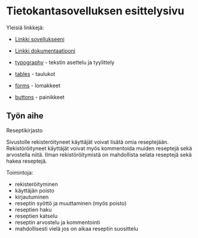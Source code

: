 # Tietokantasovelluksen esittelysivu

Yleisiä linkkejä:

* [Linkki sovellukseeni](http://airta.users.cs.helsinki.fi/tsoha/)
* [Linkki dokumentaatiooni](doc/dokumentaatio.pdf)

* [typography](http://getbootstrap.com/css/#type) - tekstin asettelu ja tyylittely
* [tables](http://getbootstrap.com/css/#tables) - taulukot
* [forms](http://getbootstrap.com/css/#forms) - lomakkeet
* [buttons](http://getbootstrap.com/css/#buttons) - painikkeet


## Työn aihe

Reseptikirjasto

Sivustolle rekisteröityneet käyttäjät voivat lisätä omia reseptejään. Rekistöröityneet käyttäjät voivat myös kommentoida muiden reseptejä sekä arvostella niitä. Ilman rekistöröitymistä on mahdollista selata reseptejä sekä hakea reseptejä.

Toimintoja:
* rekisteröityminen
* käyttäjän poisto
* kirjautuminen
* reseptin syöttö ja muuttaminen (myös poisto)
* reseptien haku
* reseptien katselu
* reseptin arvostelu ja kommentointi
* mahdollisesti vielä jos on aikaa reseptin suosittelu


